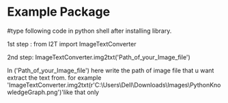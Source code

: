 # Example Package
#type following code in python shell after installing library.

1st step :
 from I2T import ImageTextConverter  

2nd step:
ImageTextConverter.img2txt('Path_of_your_Image_file')

In ('Path_of_your_Image_file') here write the path of image file that u want extract the text from.
for example 'ImageTextConverter.img2txt(r'C:\Users\Dell\Downloads\Images\PythonKnowledgeGraph.png')'like that only
